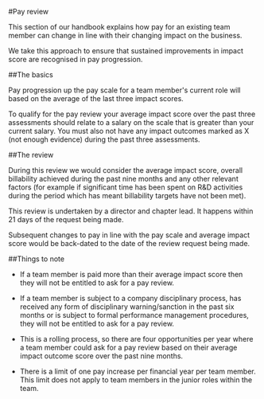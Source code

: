 #Pay review

This section of our handbook explains how pay for an existing team member can change in line with their changing impact on the business.

We take this approach to ensure that sustained improvements in impact score are recognised in pay progression.

##The basics

Pay progression up the pay scale for a team member's current role will based on the average of the last three impact scores. 

To qualify for the pay review your average impact score over the past three assessments should relate to a salary on the scale that is greater than your current salary. You must also not have any impact outcomes marked as X (not enough evidence) during the past three assessments.

##The review

During this review we would consider the average impact score, overall billability achieved during the past nine months and any other relevant factors (for example if significant time has been spent on R&D activities during the period which has meant billability targets have not been met). 

This review is undertaken by a director and chapter lead. It happens within 21 days of the request being made. 

Subsequent changes to pay in line with the pay scale and average impact score would be back-dated to the date of the review request being made.

##Things to note

- If a team member is paid more than their average impact score then they will not be entitled to ask for a pay review. 

- If a team member is subject to a company disciplinary process, has received any form of disciplinary warning/sanction in the past six months or is subject to formal performance management procedures, they will not be entitled to ask for a pay review.

- This is a rolling process, so there are four opportunities per year where a team member could ask for a pay review based on their average impact outcome score over the past nine months. 

- There is a limit of one pay increase per financial year per team member. This limit does not apply to team members in the junior roles within the team. 

